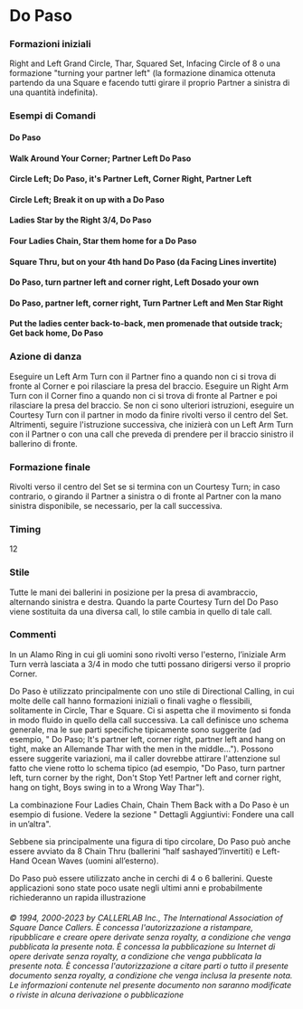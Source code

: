 # Do Paso

### Formazioni iniziali
Right and Left Grand Circle, Thar, Squared Set, Infacing Circle of 8 o una formazione
"turning your partner left" (la formazione dinamica ottenuta partendo da una Square e facendo tutti girare il
proprio Partner a sinistra di una quantità indefinita).

### Esempi di Comandi
#### Do Paso
#### Walk Around Your Corner; Partner Left Do Paso
#### Circle Left; Do Paso, it's Partner Left, Corner Right, Partner Left
#### Circle Left; Break it on up with a Do Paso
#### Ladies Star by the Right 3/4, Do Paso
#### Four Ladies Chain, Star them home for a Do Paso
#### Square Thru, but on your 4th hand Do Paso (da Facing Lines invertite)
#### Do Paso, turn partner left and corner right, Left Dosado your own
#### Do Paso, partner left, corner right, Turn Partner Left and Men Star Right
#### Put the ladies center back-to-back, men promenade that outside track; Get back home, Do Paso

### Azione di danza
Eseguire un Left Arm Turn con il Partner fino a quando non ci si trova di fronte al Corner e
poi rilasciare la presa del braccio. Eseguire un Right Arm Turn con il Corner fino a quando non ci si trova di
fronte al Partner e poi rilasciare la presa del braccio. Se non ci sono ulteriori istruzioni, eseguire un Courtesy
Turn con il partner in modo da finire rivolti verso il centro del Set. Altrimenti, seguire l'istruzione
successiva, che inizierà con un Left Arm Turn con il Partner o con una call che preveda di prendere per il
braccio sinistro il ballerino di fronte.

### Formazione finale
Rivolti verso il centro del Set se si termina con un Courtesy Turn; in caso contrario, o
girando il Partner a sinistra o di fronte al Partner con la mano sinistra disponibile, se necessario, per la call
successiva.

### Timing
12

### Stile
Tutte le mani dei ballerini in posizione per la presa di avambraccio, alternando sinistra e destra. Quando
la parte Courtesy Turn del Do Paso viene sostituita da una diversa call, lo stile cambia in quello di tale call.

### Commenti
In un Alamo Ring in cui gli uomini sono rivolti verso l'esterno, l’iniziale Arm Turn verrà lasciata a
3/4 in modo che tutti possano dirigersi verso il proprio Corner.

Do Paso è utilizzato principalmente con uno stile di Directional Calling, in cui molte delle call hanno
formazioni iniziali o finali vaghe o flessibili, solitamente in Circle, Thar e Square. Ci si aspetta che il
movimento si fonda in modo fluido in quello della call successiva. La call definisce uno schema generale, ma
le sue parti specifiche tipicamente sono suggerite (ad esempio, " Do Paso; It's partner left, corner right,
partner left and hang on tight, make an Allemande Thar with the men in the middle..."). Possono essere
suggerite variazioni, ma il caller dovrebbe attirare l'attenzione sul fatto che viene rotto lo schema tipico (ad
esempio, "Do Paso, turn partner left, turn corner by the right, Don't Stop Yet! Partner left and corner right,
hang on tight, Boys swing in to a Wrong Way Thar").

La combinazione Four Ladies Chain, Chain Them Back with a Do Paso è un esempio di fusione. Vedere la
sezione " Dettagli Aggiuntivi: Fondere una call in un’altra".

Sebbene sia principalmente una figura di tipo circolare, Do Paso può anche essere avviato da 8 Chain Thru
(ballerini “half sashayed”/invertiti) e Left-Hand Ocean Waves (uomini all’esterno).

Do Paso può essere utilizzato anche in cerchi di 4 o 6 ballerini. Queste applicazioni sono state poco usate
negli ultimi anni e probabilmente richiederanno un rapida illustrazione

###### © 1994, 2000-2023 by CALLERLAB Inc., The International Association of Square Dance Callers.  È concessa l'autorizzazione a ristampare, ripubblicare e creare opere derivate senza royalty, a condizione che venga pubblicata la presente nota. È concessa la pubblicazione su Internet di opere derivate senza royalty, a condizione che venga pubblicata la presente nota. È concessa l'autorizzazione a citare parti o tutto il presente documento senza royalty, a condizione che venga inclusa la presente nota. Le informazioni contenute nel presente documento non saranno modificate o riviste in alcuna derivazione o pubblicazione